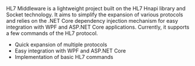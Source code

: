 
HL7 Middleware is a lightweight project built on the HL7 Hnapi library and Socket technology. It aims to simplify the expansion of various protocols and relies on the .NET Core dependency injection mechanism for easy integration with WPF and ASP.NET Core applications. Currently, it supports a few commands of the HL7 protocol.


- Quick expansion of multiple protocols
- Easy integration with WPF and ASP.NET Core
- Implementation of basic HL7 commands



